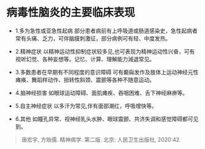 # 病毒性脑炎的主要临床表现  

- 1.多为急性或亚急性起病 部分患者病前有上呼吸道或肠道感染史，急性起病者常有头痛、乏力，可伴脑膜刺激征，部分病例可有轻、中度发热。  

- 2.精神症状 以精神运动性抑制症状较多见,也可表现为精神运动性兴奋，可有视听幻觉、各种妄想等。记忆、计算、理解能力減退常见。  

- 3.多数患者在早期有不同程度的意识障碍 可有癫痫发作及肢体上运动神经元性瘫痪、舞蹈样动作、扭转性斜颈、震颤等各种不随意运动。  

- 4.脑神经损害 如眼球运动障碍、面肌瘫疾、吞咽困难、舌下神经麻痹等。  

- 5.自主神经症状 以多汗为常见,伴有面部潮红，呼吸增快等。

- 6.其他 如瞳孔异常、视神经乳头水肿、眼球震颤、共济失调和感觉障碍都可见到。  

> 唐宏宇, 方贻儒. 精神病学. 第二版. 北京: 人民卫生出版社, 2020:42.